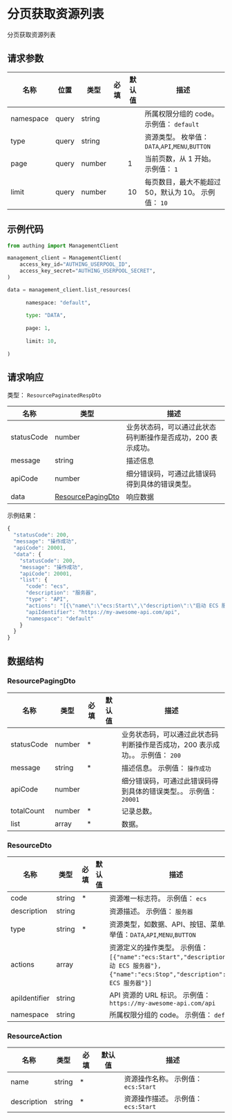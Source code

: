 # 分页获取资源列表

<!--
  警告⚠️：
  不要直接修改该文档，
  https://github.com/Authing/authing-docs-factory
  使用该项目进行生成
-->

分页获取资源列表

## 请求参数

| 名称 | 位置 | 类型 | 必填 | 默认值 | 描述 |
| ---- | --- | ---- | ---- | ---- | ---- |
| namespace | query | string  |  |  | 所属权限分组的 code。 示例值： `default` |
| type | query | string  |  |  | 资源类型。 枚举值：`DATA`,`API`,`MENU`,`BUTTON` |
| page | query | number  |  | 1 | 当前页数，从 1 开始。 示例值： `1` |
| limit | query | number  |  | 10 | 每页数目，最大不能超过 50，默认为 10。 示例值： `10` |


## 示例代码

```py
from authing import ManagementClient

management_client = ManagementClient(
    access_key_id="AUTHING_USERPOOL_ID",
    access_key_secret="AUTHING_USERPOOL_SECRET",
)

data = management_client.list_resources(
  
      namespace: "default",
  
      type: "DATA",
  
      page: 1,
  
      limit: 10,
  
)
```



## 请求响应

类型： `ResourcePaginatedRespDto`

| 名称 | 类型 | 描述 |
| ---- | ---- | ---- |
| statusCode | number | 业务状态码，可以通过此状态码判断操作是否成功，200 表示成功。 |
| message | string | 描述信息 |
| apiCode | number | 细分错误码，可通过此错误码得到具体的错误类型。 |
| data | <a href="#ResourcePagingDto">ResourcePagingDto</a> | 响应数据 |



示例结果：

```js
{
  "statusCode": 200,
  "message": "操作成功",
  "apiCode": 20001,
  "data": {
    "statusCode": 200,
    "message": "操作成功",
    "apiCode": 20001,
    "list": {
      "code": "ecs",
      "description": "服务器",
      "type": "API",
      "actions": "[{\"name\":\"ecs:Start\",\"description\":\"启动 ECS 服务器\"},{\"name\":\"ecs:Stop\",\"description\":\"停止 ECS 服务器\"}]",
      "apiIdentifier": "https://my-awesome-api.com/api",
      "namespace": "default"
    }
  }
}
```

## 数据结构


### <a id="ResourcePagingDto"></a> ResourcePagingDto

| 名称 | 类型 | 必填 |默认值| 描述 |
| ---- |  ---- | ---- | --- | ---- |
| statusCode | number | \* |  | 业务状态码，可以通过此状态码判断操作是否成功，200 表示成功。。 示例值： `200`  |
  | message | string | \* |  | 描述信息。 示例值： `操作成功`  |
  | apiCode | number |  |  | 细分错误码，可通过此错误码得到具体的错误类型。。 示例值： `20001`  |
  | totalCount | number | \* |  | 记录总数。   |
  | list | array | \* |  | 数据。   |
  

### <a id="ResourceDto"></a> ResourceDto

| 名称 | 类型 | 必填 |默认值| 描述 |
| ---- |  ---- | ---- | --- | ---- |
| code | string | \* |  | 资源唯一标志符。 示例值： `ecs`  |
  | description | string |  |  | 资源描述。 示例值： `服务器`  |
  | type | string | \* |  | 资源类型，如数据、API、按钮、菜单。 枚举值：`DATA`,`API`,`MENU`,`BUTTON`  |
  | actions | array |  |  | 资源定义的操作类型。 示例值： `[{"name":"ecs:Start","description":"启动 ECS 服务器"},{"name":"ecs:Stop","description":"停止 ECS 服务器"}]`  |
  | apiIdentifier | string |  |  | API 资源的 URL 标识。 示例值： `https://my-awesome-api.com/api`  |
  | namespace | string |  |  | 所属权限分组的 code。 示例值： `default`  |
  

### <a id="ResourceAction"></a> ResourceAction

| 名称 | 类型 | 必填 |默认值| 描述 |
| ---- |  ---- | ---- | --- | ---- |
| name | string | \* |  | 资源操作名称。 示例值： `ecs:Start`  |
  | description | string | \* |  | 资源操作描述。 示例值： `ecs:Start`  |
  

